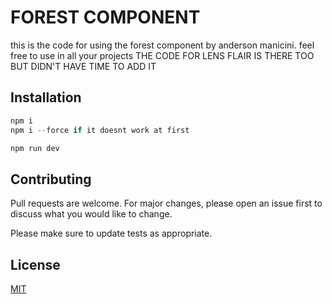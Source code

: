 
# FOREST COMPONENT

this is the code for using the forest component by anderson manicini. feel free to use in all your projects
THE CODE FOR LENS FLAIR IS THERE TOO BUT DIDN'T HAVE TIME TO ADD IT

## Installation


```javascript
npm i 
npm i --force if it doesnt work at first 

npm run dev
```

## Contributing

Pull requests are welcome. For major changes, please open an issue first
to discuss what you would like to change.

Please make sure to update tests as appropriate.

## License

[MIT](https://choosealicense.com/licenses/mit/)